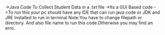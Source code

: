 ->Java Code To Collect Student Data in a .txt file
->Its a GUI Based code
->To run this your pc should have any IDE that can run java code
  or JDK and JRE Installed to run in terminal
Note:You have to change filepath or directory. And also file name to run this code.Otherwise you may find an erro.